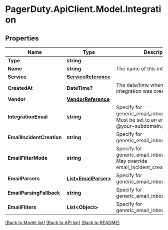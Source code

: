 # PagerDuty.ApiClient.Model.Integration
## Properties

Name | Type | Description | Notes
------------ | ------------- | ------------- | -------------
**Type** | **string** |  | [optional] 
**Name** | **string** | The name of this integration. | [optional] 
**Service** | [**ServiceReference**](ServiceReference.md) |  | [optional] 
**CreatedAt** | **DateTime?** | The date/time when this integration was created. | [optional] 
**Vendor** | [**VendorReference**](VendorReference.md) |  | [optional] 
**IntegrationEmail** | **string** | Specify for generic_email_inbound_integration. Must be set to an email address @your-subdomain.pagerduty.com | [optional] 
**EmailIncidentCreation** | **string** | Specify for generic_email_inbound_integration | [optional] 
**EmailFilterMode** | **string** | Specify for generic_email_inbound_integration. May override email_incident_creation | [optional] 
**EmailParsers** | [**List&lt;EmailParser&gt;**](EmailParser.md) | Specify for generic_email_inbound_integration. | [optional] 
**EmailParsingFallback** | **string** | Specify for generic_email_inbound_integration. | [optional] 
**EmailFilters** | **List&lt;Object&gt;** | Specify for generic_email_inbound_integration. | [optional] 

[[Back to Model list]](../README.md#documentation-for-models) [[Back to API list]](../README.md#documentation-for-api-endpoints) [[Back to README]](../README.md)

